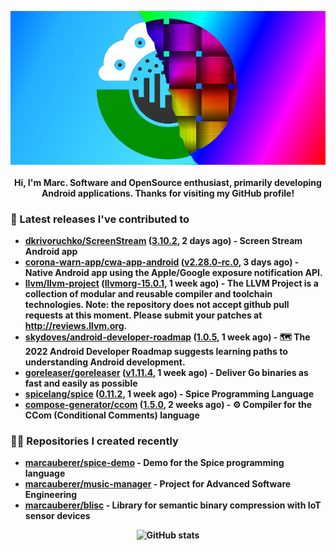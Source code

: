 <p align="center">
	<img src="https://raw.githubusercontent.com/marcauberer/marcauberer/master/images/frontpage-image.jpg">
	<br><br>
	<b>Hi, I'm Marc. Software and OpenSource enthusiast, primarily developing Android applications. Thanks for visiting my GitHub profile!
</p>

### 🚀 Latest releases I've contributed to


- [dkrivoruchko/ScreenStream](https://github.com/dkrivoruchko/ScreenStream) ([3.10.2](https://github.com/dkrivoruchko/ScreenStream/releases/tag/3.10.2), 2 days ago) - Screen Stream Android app
- [corona-warn-app/cwa-app-android](https://github.com/corona-warn-app/cwa-app-android) ([v2.28.0-rc.0](https://github.com/corona-warn-app/cwa-app-android/releases/tag/v2.28.0-rc.0), 3 days ago) - Native Android app using the Apple/Google exposure notification API.
- [llvm/llvm-project](https://github.com/llvm/llvm-project) ([llvmorg-15.0.1](https://github.com/llvm/llvm-project/releases/tag/llvmorg-15.0.1), 1 week ago) - The LLVM Project is a collection of modular and reusable compiler and toolchain technologies. Note: the repository does not accept github pull requests at this moment. Please submit your patches at http://reviews.llvm.org.
- [skydoves/android-developer-roadmap](https://github.com/skydoves/android-developer-roadmap) ([1.0.5](https://github.com/skydoves/android-developer-roadmap/releases/tag/1.0.5), 1 week ago) - 🗺 The 2022 Android Developer Roadmap suggests learning paths to understanding Android development.
- [goreleaser/goreleaser](https://github.com/goreleaser/goreleaser) ([v1.11.4](https://github.com/goreleaser/goreleaser/releases/tag/v1.11.4), 1 week ago) - Deliver Go binaries as fast and easily as possible
- [spicelang/spice](https://github.com/spicelang/spice) ([0.11.2](https://github.com/spicelang/spice/releases/tag/0.11.2), 1 week ago) - Spice Programming Language
- [compose-generator/ccom](https://github.com/compose-generator/ccom) ([1.5.0](https://github.com/compose-generator/ccom/releases/tag/1.5.0), 2 weeks ago) - ⚙️ Compiler for the CCom (Conditional Comments) language

### 👨‍💻 Repositories I created recently
- [marcauberer/spice-demo](https://github.com/marcauberer/spice-demo) - Demo for the Spice programming language
- [marcauberer/music-manager](https://github.com/marcauberer/music-manager) - Project for Advanced Software Engineering
- [marcauberer/blisc](https://github.com/marcauberer/blisc) - Library for semantic binary compression with IoT sensor devices

<p align="center">
	<img src="https://github-readme-stats.vercel.app/api?username=marcauberer&show_icons=true&theme=dark" alt="GitHub stats">
</p>

